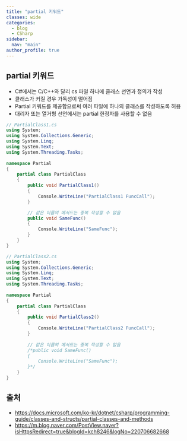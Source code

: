 ```yaml
---
title: "partial 키워드"
classes: wide
categories: 
  - blog
  - CSharp
sidebar:
  nav: "main"
author_profile: true
---
```

   
## partial 키워드
* C#에서는 C/C++와 달리 cs 파일 하나에 클래스 선언과 정의가 작성
* 클래스가 커질 경우 가독성이 떨어짐
* Partial 키워드를 제공함으로써 여러 파일에 하나의 클래스를 작성하도록 허용
* 대리자 또는 열거형 선언에서는 partial 한정자를 사용할 수 없음
  
```csharp
// PartialClass1.cs
using System;
using System.Collections.Generic;
using System.Linq;
using System.Text;
using System.Threading.Tasks;
 
namespace Partial
{
    partial class PartialClass
    {
        public void PartialClass1()
        {
            Console.WriteLine("PartialClass1 FuncCall");
        }

        // 같은 이름의 메서드는 중복 작성할 수 없음
        public void SameFunc()
        {
            Console.WriteLine("SameFunc");
        }
    }
}
```

```csharp
// PartialClass2.cs
using System;
using System.Collections.Generic;
using System.Linq;
using System.Text;
using System.Threading.Tasks;
 
namespace Partial
{
    partial class PartialClass
    {
        public void PartialClass2()
        {
            Console.WriteLine("PartialClass2 FuncCall");
        }
 
        // 같은 이름의 메서드는 중복 작성할 수 없음
        /*public void SameFunc()
        {
            Console.WriteLine("SameFunc");
        }*/
    }
}
```

## 출처
* <https://docs.microsoft.com/ko-kr/dotnet/csharp/programming-guide/classes-and-structs/partial-classes-and-methods>
* <https://m.blog.naver.com/PostView.naver?isHttpsRedirect=true&blogId=kch8246&logNo=220706682668>
